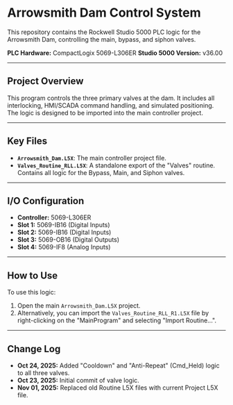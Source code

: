 # Arrowsmith Dam Control System

This repository contains the Rockwell Studio 5000 PLC logic for the Arrowsmith Dam, controlling the main, bypass, and siphon valves.

**PLC Hardware:** CompactLogix 5069-L306ER
**Studio 5000 Version:** v36.00

---

## Project Overview

This program controls the three primary valves at the dam. It includes all interlocking, HMI/SCADA command handling, and simulated positioning. The logic is designed to be imported into the main controller project.

---

## Key Files

* **`Arrowsmith_Dam.L5X`**: The main controller project file.
* **`Valves_Routine_RLL.L5X`**: A standalone export of the "Valves" routine. Contains all logic for the Bypass, Main, and Siphon valves.

---

## I/O Configuration

* **Controller:** 5069-L306ER
* **Slot 1:** 5069-IB16 (Digital Inputs)
* **Slot 2:** 5069-IB16 (Digital Inputs)
* **Slot 3:** 5069-OB16 (Digital Outputs)
* **Slot 4:** 5069-IF8 (Analog Inputs)

---

## How to Use

To use this logic:

1.  Open the main `Arrowsmith_Dam.L5X` project.
2.  Alternatively, you can import the `Valves_Routine_RLL_R1.L5X` file by right-clicking on the "MainProgram" and selecting "Import Routine...".

---

## Change Log

* **Oct 24, 2025:** Added "Cooldown" and "Anti-Repeat" (Cmd_Held) logic to all three valves.
* **Oct 23, 2025:** Initial commit of valve logic.
* **Nov 01, 2025:** Replaced old Routine L5X files with current Project L5X file.
